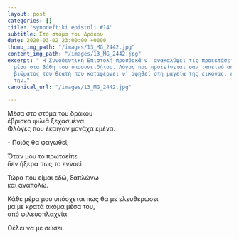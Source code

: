 ```yaml
---
layout: post
categories: []
title: 'synodeftiki epistoli #14'
subtitle: Στο στόμα του Δράκου
date: 2020-03-02 23:00:00 +0000
thumb_img_path: "/images/13_MG_2442.jpg"
content_img_path: "/images/13_MG_2442.jpg"
excerpt: " Η Συνοδευτική Επιστολή προσδοκά ν' ανακαλύψει τις προεκτάσεις της εικόνας
  μέσα στα βάθη του υποσυνειδήτου. Λόγος που προτείνεται σαν ταπεινό απαύγασμα του
  βιώματος του θεατή που καταφέρνει ν’ αφηθεί στη μαγεία της εικόνας, επαναδημιουργώντας
  την."
canonical_url: "/images/13_MG_2442.jpg"

---
```

Μέσα στο στόμα του δράκου  
έβρισκα φιλιά ξεχασμένα.  
Φλόγες που έκαιγαν μονάχα εμένα.

\- Ποιός θα φαγωθεί;

Όταν μου το πρωτοείπε  
δεν ήξερα πως το εννοεί.

Τώρα που είμαι εδώ, ξαπλώνω  
και αναπολώ.

Κάθε μέρα μου υπόσχεται πως θα με ελευθερώσει  
μα με κρατά ακόμα μέσα του,  
από φιλευσπλαχνία.

Θέλει να με σώσει.